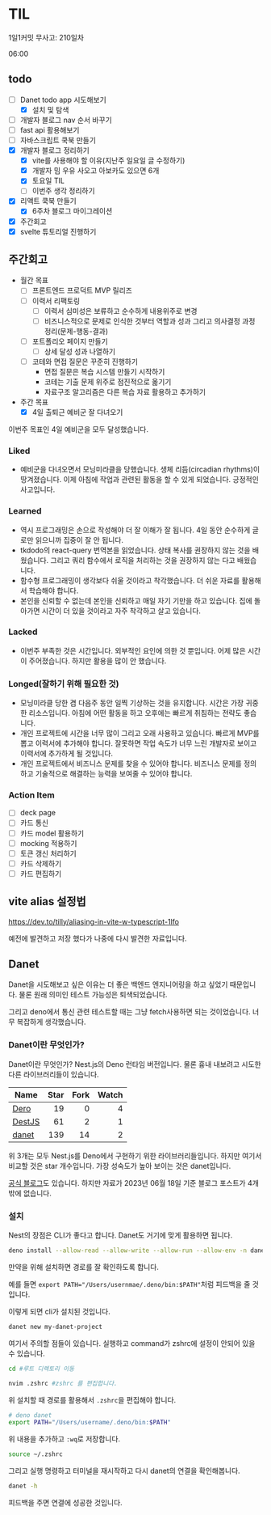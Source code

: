 # TIL

1일1커밋 무사고: 210일차

06:00

## todo

- [ ] Danet todo app 시도해보기
  - [x] 설치 및 탐색
- [ ] 개발자 블로그 nav 순서 바꾸기
- [ ] fast api 활용해보기
- [ ] 자바스크립트 쿡북 만들기
- [x] 개발자 블로그 정리하기
  - [x] vite를 사용해야 할 이유(지난주 일요일 글 수정하기)
  - [x] 개발자 밈 우유 사오고 아보카도 있으면 6개
  - [x] 토요일 TIL
  - [ ] 이번주 생각 정리하기
- [x] 리액트 쿡북 만들기
  - [x] 6주차 블로그 마이그레이션
- [x] 주간회고
- [x] svelte 튜토리얼 진행하기

## 주간회고

- 월간 목표
  - [ ] 프론트엔드 프로덕트 MVP 릴리즈
  - [ ] 이력서 리팩토링
    - [ ] 이력서 심미성은 보류하고 순수하게 내용위주로 변경
    - [ ] 비즈니스적으로 문제로 인식한 것부터 역할과 성과 그리고 의사결정 과정 정리(문제-행동-결과)
  - [ ] 포트폴리오 페이지 만들기
    - [ ] 상세 달성 성과 나열하기
  - [ ] 코테와 면접 질문은 꾸준히 진행하기
    - 면접 질문은 복습 시스템 만들기 시작하기
    - 코테는 기출 문제 위주로 점진적으로 옮기기
    - 자료구조 알고리즘은 다른 복습 자료 활용하고 추가하기
- 주간 목표
  - [x] 4일 출퇴근 예비군 잘 다녀오기

이번주 목표인 4일 예비군을 모두 달성했습니다.

### Liked

- 예비군을 다녀오면서 모닝미라클을 당했습니다. 생체 리듬(circadian rhythms)이 땅겨졌습니다. 이제 아침에 작업과 관련된 활동을 할 수 있게 되었습니다. 긍정적인 사고입니다.

### Learned

- 역시 프로그래밍은 손으로 작성해야 더 잘 이해가 잘 됩니다. 4일 동안 순수하게 글로만 읽으니까 집중이 잘 안 됩니다.
- tkdodo의 react-query 번역본을 읽었습니다. 상태 복사를 권장하지 않는 것을 배웠습니다. 그리고 쿼리 함수에서 로직을 처리하는 것을 권장하지 않는 다고 배웠습니다.
- 함수형 프로그래밍이 생각보다 쉬울 것이라고 착각했습니다. 더 쉬운 자료를 활용해서 학습해야 합니다.
- 본인을 신뢰할 수 없는데 본인을 신뢰하고 매일 자기 기만을 하고 있습니다. 집에 돌아가면 시간이 더 있을 것이라고 자주 착각하고 살고 있습니다.

### Lacked

- 이번주 부족한 것은 시간입니다. 외부적인 요인에 의한 것 뿐입니다. 어제 많은 시간이 주어졌습니다. 하지만 활용을 많이 안 했습니다.

### Longed(잘하기 위해 필요한 것)

- 모닝미라클 당한 겸 다음주 동안 일찍 기상하는 것을 유지합니다. 시간은 가장 귀중한 리소스입니다. 아침에 어떤 활동을 하고 오후에는 빠르게 취침하는 전략도 좋습니다.
- 개인 프로젝트에 시간을 너무 많이 그리고 오래 사용하고 있습니다. 빠르게 MVP를 뽑고 이력서에 추가해야 합니다. 잘못하면 작업 속도가 너무 느린 개발자로 보이고 이력서에 추가하게 될 것입니다.
- 개인 프로젝트에서 비즈니스 문제를 찾을 수 있어야 합니다. 비즈니스 문제를 정의하고 기술적으로 해결하는 능력을 보여줄 수 있어야 합니다.

### Action Item

- [ ] deck page
- [ ] 카드 통신
- [ ] 카드 model 활용하기
- [ ] mocking 적용하기
- [ ] 토큰 갱신 처리하기
- [ ] 카드 삭제하기
- [ ] 카드 편집하기

## vite alias 설정법

https://dev.to/tilly/aliasing-in-vite-w-typescript-1lfo

예전에 발견하고 저장 했다가 나중에 다시 발견한 자료입니다.

## Danet

Danet을 시도해보고 싶은 이유는 더 좋은 백엔드 엔지니어링을 하고 싶었기 때문입니다. 물론 원래 의미인 테스트 가능성은 퇴색되었습니다.

그리고 deno에서 통신 관련 테스트할 때는 그냥 fetch사용하면 되는 것이었습니다. 너무 복잡하게 생각했습니다.

### Danet이란 무엇인가?

Danet이란 무엇인가? Nest.js의 Deno 런타임 버전입니다. 물론 흉내 내보려고 시도한 다른 라이브러리들이 있습니다.

| Name                                        | Star | Fork | Watch |
| ------------------------------------------- | ---: | ---: | ----: |
| [Dero](https://dero.herudi.workers.dev/#/)  |   19 |    0 |     4 |
| [DestJS](https://deno.land/x/destjs@v0.2.0) |   61 |    2 |     1 |
| [danet](https://docs.danet.land/)           |  139 |   14 |     2 |

위 3개는 모두 Nest.js를 Deno에서 구현하기 위한 라이브러리들입니다. 하지만 여기서 비교할 것은 star 개수입니다. 가장 성숙도가 높아 보이는 것은 danet입니다.

[공식 블로그](https://savory.github.io/)도 있습니다. 하지만 자료가 2023년 06월 18일 기준 블로그 포스트가 4개밖에 없습니다.

### 설치

Nest의 장점은 CLI가 좋다고 합니다. Danet도 거기에 맞게 활용하면 됩니다.

```sh
deno install --allow-read --allow-write --allow-run --allow-env -n danet https://deno.land/x/danet_cli/main.ts
```

만약을 위해 설치하면 경로를 잘 확인하도록 합니다.

예를 들면 `export PATH="/Users/usernmae/.deno/bin:$PATH"`처럼 피드백을 줄 것입니다.

이렇게 되면 cli가 설치된 것입니다.

```sh
danet new my-danet-project
```

여기서 주의할 점들이 있습니다. 실행하고 command가 zshrc에 설정이 안되어 있을 수 있습니다.

```sh
cd #루트 디렉토리 이동
```

```sh
nvim .zshrc #zshrc 를 편집합니다.
```

위 설치할 때 경로를 활용해서 `.zshrc`을 편집해야 합니다.

```sh title=".zshrc"
# deno danet
export PATH="/Users/username/.deno/bin:$PATH"
```

위 내용을 추가하고 `:wq`로 저장합니다.

```sh
source ~/.zshrc
```

그리고 실행 명령하고 터미널을 재시작하고 다시 danet의 연결을 확인해봅니다.

```sh
danet -h
```

피드백을 주면 연결에 성공한 것입니다.
